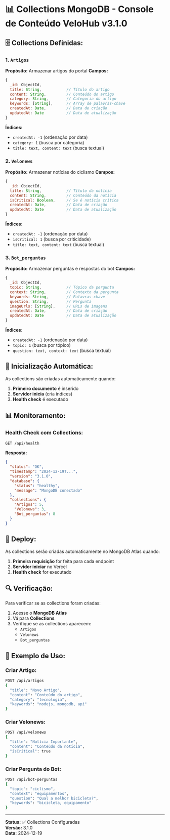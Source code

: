 # 📊 Collections MongoDB - Console de Conteúdo VeloHub v3.1.0

## 🗄️ **Collections Definidas:**

### **1. `Artigos`**
**Propósito:** Armazenar artigos do portal
**Campos:**
```javascript
{
  _id: ObjectId,
  title: String,           // Título do artigo
  content: String,         // Conteúdo do artigo
  category: String,        // Categoria do artigo
  keywords: [String],      // Array de palavras-chave
  createdAt: Date,         // Data de criação
  updatedAt: Date          // Data de atualização
}
```
**Índices:**
- `createdAt: -1` (ordenação por data)
- `category: 1` (busca por categoria)
- `title: text, content: text` (busca textual)

### **2. `Velonews`**
**Propósito:** Armazenar notícias do ciclismo
**Campos:**
```javascript
{
  _id: ObjectId,
  title: String,           // Título da notícia
  content: String,         // Conteúdo da notícia
  isCritical: Boolean,     // Se é notícia crítica
  createdAt: Date,         // Data de criação
  updatedAt: Date          // Data de atualização
}
```
**Índices:**
- `createdAt: -1` (ordenação por data)
- `isCritical: 1` (busca por criticidade)
- `title: text, content: text` (busca textual)

### **3. `Bot_perguntas`**
**Propósito:** Armazenar perguntas e respostas do bot
**Campos:**
```javascript
{
  _id: ObjectId,
  topic: String,           // Tópico da pergunta
  context: String,         // Contexto da pergunta
  keywords: String,        // Palavras-chave
  question: String,        // Pergunta
  imageUrls: [String],     // URLs de imagens
  createdAt: Date,         // Data de criação
  updatedAt: Date          // Data de atualização
}
```
**Índices:**
- `createdAt: -1` (ordenação por data)
- `topic: 1` (busca por tópico)
- `question: text, context: text` (busca textual)


## 🔧 **Inicialização Automática:**

As collections são criadas automaticamente quando:
1. **Primeiro documento** é inserido
2. **Servidor inicia** (cria índices)
3. **Health check** é executado

## 📊 **Monitoramento:**

### **Health Check com Collections:**
```bash
GET /api/health
```

**Resposta:**
```json
{
  "status": "OK",
  "timestamp": "2024-12-19T...",
  "version": "3.1.0",
  "database": {
    "status": "healthy",
    "message": "MongoDB conectado"
  },
  "collections": {
    "Artigos": 5,
    "Velonews": 3,
    "Bot_perguntas": 8
  }
}
```

## 🚀 **Deploy:**

As collections serão criadas automaticamente no MongoDB Atlas quando:
1. **Primeira requisição** for feita para cada endpoint
2. **Servidor iniciar** no Vercel
3. **Health check** for executado

## 🔍 **Verificação:**

Para verificar se as collections foram criadas:
1. Acesse o **MongoDB Atlas**
2. Vá para **Collections**
3. Verifique se as collections aparecem:
   - `Artigos`
   - `Velonews`
   - `Bot_perguntas`

## 📝 **Exemplo de Uso:**

### **Criar Artigo:**
```bash
POST /api/artigos
{
  "title": "Novo Artigo",
  "content": "Conteúdo do artigo",
  "category": "tecnologia",
  "keywords": "nodejs, mongodb, api"
}
```

### **Criar Velonews:**
```bash
POST /api/velonews
{
  "title": "Notícia Importante",
  "content": "Conteúdo da notícia",
  "isCritical": true
}
```

### **Criar Pergunta do Bot:**
```bash
POST /api/bot-perguntas
{
  "topic": "ciclismo",
  "context": "equipamentos",
  "question": "Qual a melhor bicicleta?",
  "keywords": "bicicleta, equipamento"
}
```

---

**Status:** ✅ Collections Configuradas  
**Versão:** 3.1.0  
**Data:** 2024-12-19
